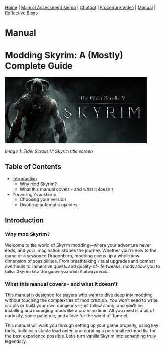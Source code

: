 [Home](index.md) | [Manual Assessment Memo](manual_assessment_memo.md) | [Chatbot](chatbot.md) | [Procedure Video](procedure_video.md) | [Manual](manual.md) | [Reflective Blogs](reflective_blogs.md)

# Manual 

# Modding Skyrim: A (Mostly) Complete Guide

![Elder Scrolls v: Skyrim](skyirm.jpg)

*Image 1: Elder Scrolls V: Skyrim title screen*

## Table of Contents

- [Introduction](#introduction)
  - [Why mod Skyrim?](#why_mod_skyrim?)
  - What this manual covers - and what it doesn't
- Preparing Your Game
  - Choosing your version
  - Disabling automatic updates

## Introduction

### Why mod Skyrim?

Welcome to the world of Skyrim modding—where your adventure never ends, and your imagination shapes the journey. Whether you’re new to the game or a seasoned Dragonborn, modding opens up a whole new dimension of possibilities. From breathtaking visual upgrades and combat overhauls to immersive quests and quality-of-life tweaks, mods allow you to tailor Skyrim into the game you wish it always was.

### What this manual covers - and what it doesn't

This manual is designed for players who want to dive deep into modding without touching the complexities of mod creation. You won’t need to write scripts or build your own dungeons—just follow along, and you’ll be installing and managing mods like a pro in no time. All you need is a bit of curiosity, some patience, and a love for the world of Tamriel.

This manual will walk you through setting up your game properly, using key tools, building a stable load order, and curating a personalized mod list for the best experience possible. Let’s turn vanilla Skyrim into something truly legendary.
